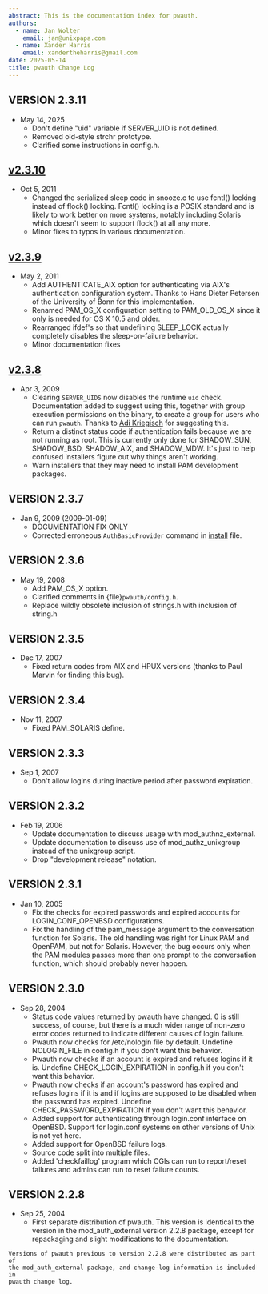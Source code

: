 ```yaml
---
abstract: This is the documentation index for pwauth.
authors:
  - name: Jan Wolter
    email: jan@unixpapa.com
  - name: Xander Harris
    email: xandertheharris@gmail.com
date: 2025-05-14
title: pwauth Change Log
---
```


## VERSION 2.3.11

- May 14, 2025
  - Don't define "uid" variable if SERVER_UID is not defined.
  - Removed old-style strchr prototype.
  - Clarified some instructions in config.h.

## [v2.3.10](https://github.com/edwardtheharris/pwauth/releases/tag/v2.3.10)

- Oct 5, 2011
  - Changed the serialized sleep code in snooze.c to use fcntl() locking
    instead of flock() locking. Fcntl() locking is a POSIX standard and
    is likely to work better on more systems, notably including Solaris
    which doesn't seem to support flock() at all any more.
  - Minor fixes to typos in various documentation.

## [v2.3.9](https://github.com/edwardtheharris/pwauth/releases/tag/v2.3.9)

- May 2, 2011
  - Add AUTHENTICATE_AIX option for authenticating via AIX's authentication
    configuration system. Thanks to Hans Dieter Petersen of the University
    of Bonn for this implementation.
  - Renamed PAM_OS_X configuration setting to PAM_OLD_OS_X since it only
    is needed for OS X 10.5 and older.
  - Rearranged ifdef's so that undefining SLEEP_LOCK actually completely
    disables the sleep-on-failure behavior.
  - Minor documentation fixes

## [v2.3.8](https://github.com/edwardtheharris/pwauth/releases/tag/v2.3.8)

- Apr 3, 2009
  - Clearing `SERVER_UIDS` now disables the runtime `uid` check. Documentation
    added to suggest using this, together with group execution permissions on
    the binary, to create a group for users who can run `pwauth`. Thanks to
    [Adi Kriegisch](adi@kriegisch.at) for suggesting this.
  - Return a distinct status code if authentication fails because we are not
    running as root. This is currently only done for SHADOW_SUN, SHADOW_BSD,
    SHADOW_AIX, and SHADOW_MDW. It's just to help confused installers
    figure out why things aren't working.
  - Warn installers that they may need to install PAM development packages.

## VERSION 2.3.7

- Jan 9, 2009 (2009-01-09)
  - DOCUMENTATION FIX ONLY
  - Corrected erroneous `AuthBasicProvider` command in [install](install.md) file.

## VERSION 2.3.6

- May 19, 2008
  - Add PAM_OS_X option.
  - Clarified comments in {file}`pwauth/config.h`.
  - Replace wildly obsolete inclusion of strings.h with inclusion of string.h

## VERSION 2.3.5

- Dec 17, 2007
  - Fixed return codes from AIX and HPUX versions (thanks to Paul Marvin for
    finding this bug).

## VERSION 2.3.4

- Nov 11, 2007
  - Fixed PAM_SOLARIS define.

## VERSION 2.3.3

- Sep 1, 2007
  - Don't allow logins during inactive period after password expiration.

## VERSION 2.3.2

- Feb 19, 2006
  - Update documentation to discuss usage with mod_authnz_external.
  - Update documentation to discuss use of mod_authz_unixgroup instead of the
    unixgroup script.
  - Drop "development release" notation.

## VERSION 2.3.1

- Jan 10, 2005
  - Fix the checks for expired passwords and expired accounts for
    LOGIN_CONF_OPENBSD configurations.
  - Fix the handling of the pam_message argument to the conversation function
    for Solaris. The old handling was right for Linux PAM and OpenPAM, but
    not for Solaris. However, the bug occurs only when the PAM modules passes
    more than one prompt to the conversation function, which should probably
    never happen.

## VERSION 2.3.0

- Sep 28, 2004
  - Status code values returned by pwauth have changed. 0 is still success,
    of course, but there is a much wider range of non-zero error codes returned
    to indicate different causes of login failure.
  - Pwauth now checks for /etc/nologin file by default. Undefine
    NOLOGIN_FILE in config.h if you don't want this behavior.
  - Pwauth now checks if an account is expired and refuses logins if it is.
    Undefine CHECK_LOGIN_EXPIRATION in config.h if you don't want this
    behavior.
  - Pwauth now checks if an account's password has expired and refuses logins
    if it is and if logins are supposed to be disabled when the password has
    expired. Undefine CHECK_PASSWORD_EXPIRATION if you don't want this
    behavior.
  - Added support for authenticating through login.conf interface on OpenBSD.
    Support for login.conf systems on other versions of Unix is not yet here.
  - Added support for OpenBSD failure logs.
  - Source code split into multiple files.
  - Added 'checkfaillog' program which CGIs can run to report/reset failures
    and admins can run to reset failure counts.

## VERSION 2.2.8

- Sep 25, 2004
  - First separate distribution of pwauth. This version is identical to
    the version in the mod_auth_external version 2.2.8 package, except for
    repackaging and slight modifications to the documentation.

```{note}
Versions of pwauth previous to version 2.2.8 were distributed as part of
the mod_auth_external package, and change-log information is included in
pwauth change log.
```
